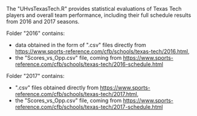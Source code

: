 The "UHvsTexasTech.R" provides statistical evaluations of Texas Tech players and overall team performance, including their full schedule results from 2016 and 2017 seasons.

Folder "2016" contains:
 - data obtained in the form of ".csv" files directly from https://www.sports-reference.com/cfb/schools/texas-tech/2016.html,
 - the "Scores_vs_Opp.csv" file, coming from https://www.sports-reference.com/cfb/schools/texas-tech/2016-schedule.html



Folder "2017" contains:
 - ".csv" files obtained directly from https://www.sports-reference.com/cfb/schools/texas-tech/2017.html,
 - the "Scores_vs_Opp.csv" file, coming from https://www.sports-reference.com/cfb/schools/texas-tech/2017-schedule.html
